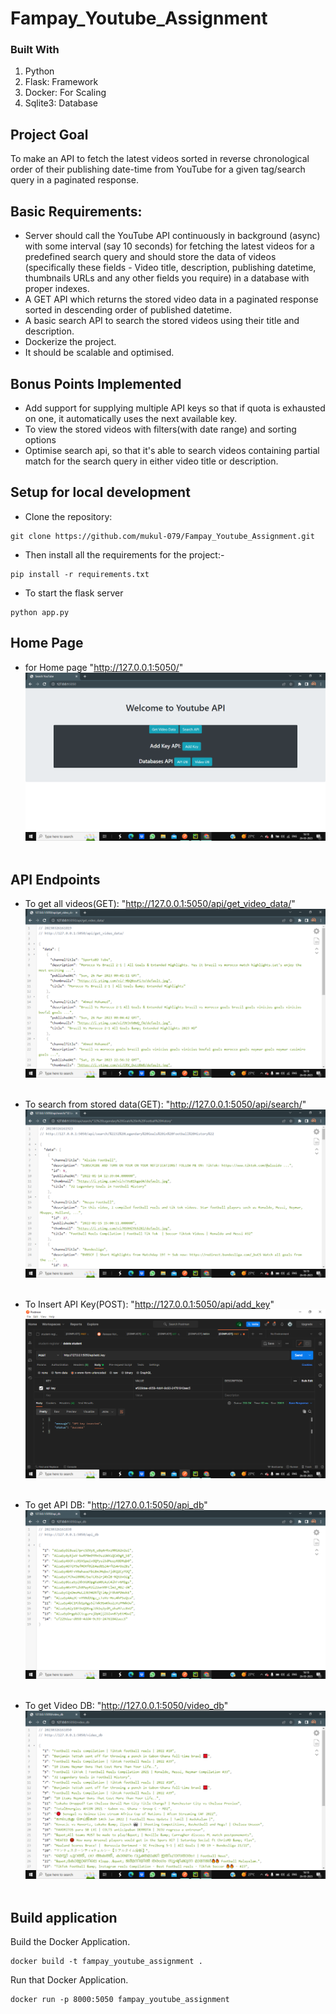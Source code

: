 
# Fampay_Youtube_Assignment


### Built With
1. Python
2. Flask: Framework
3. Docker: For Scaling 
4. Sqlite3: Database

## Project Goal

To make an API to fetch the latest videos sorted in reverse chronological order of their publishing date-time from YouTube for a given tag/search query in a paginated response.

## Basic Requirements:

- Server should call the YouTube API continuously in background (async) with some interval (say 10 seconds) for fetching the latest videos for a predefined search query and should store the data of videos (specifically these fields - Video title, description, publishing datetime, thumbnails URLs and any other fields you require) in a database with proper indexes.
- A GET API which returns the stored video data in a paginated response sorted in descending order of published datetime.
- A basic search API to search the stored videos using their title and description.
- Dockerize the project.
- It should be scalable and optimised.

## Bonus Points Implemented

- Add support for supplying multiple API keys so that if quota is exhausted on one, it automatically uses the next available key.
- To view the stored videos with filters(with date range) and sorting options
- Optimise search api, so that it's able to search videos containing partial match for the search query in either video title or description.


## Setup for local development
- Clone the repository:
```
git clone https://github.com/mukul-079/Fampay_Youtube_Assignment.git
```

- Then install all the requirements for the project:- 
```
pip install -r requirements.txt
```
- To start the flask server
```
python app.py
```


## Home Page
* for Home page "http://127.0.0.1:5050/"
&nbsp;
![Home](https://raw.githubusercontent.com/mukul-079/Fampay_Youtube_Assignment/master/Screenshots/1.png)
&nbsp;


## API Endpoints
* To get all videos(GET): "http://127.0.0.1:5050/api/get_video_data/"
&nbsp;
![Get_Video_Data](https://raw.githubusercontent.com/mukul-079/Fampay_Youtube_Assignment/master/Screenshots/2.png)
&nbsp;
   
    

* To search from stored data(GET): "http://127.0.0.1:5050/api/search/<topic>"
&nbsp;
![Search_Stored_Query](https://raw.githubusercontent.com/mukul-079/Fampay_Youtube_Assignment/master/Screenshots/5.png)
&nbsp;
    

* To Insert API Key(POST): "http://127.0.0.1:5050/api/add_key"
&nbsp;
![Insert_ADD_key](https://raw.githubusercontent.com/mukul-079/Fampay_Youtube_Assignment/master/Screenshots/6.png)
&nbsp;
    

* To get API DB: "http://127.0.0.1:5050/api_db"
&nbsp;
![get API Key DB](https://raw.githubusercontent.com/mukul-079/Fampay_Youtube_Assignment/master/Screenshots/3.png)
&nbsp;


* To get Video DB: "http://127.0.0.1:5050/video_db"
&nbsp;
![To get Video DB](https://raw.githubusercontent.com/mukul-079/Fampay_Youtube_Assignment/master/Screenshots/4.png)
&nbsp;

## Build application
Build the Docker Application.
```
docker build -t fampay_youtube_assignment .
```

Run that Docker Application.
```
docker run -p 8000:5050 fampay_youtube_assignment
```
